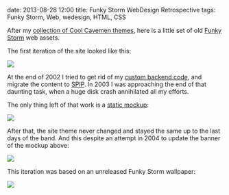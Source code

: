date: 2013-08-28 12:00
title: Funky Storm WebDesign Retrospective
tags: Funky Storm, Web, wedesign, HTML, CSS

After my [collection of Cool Cavemen themes](http://kevin.deldycke.com/2011/06/cool-cavemen-webdesign-retrospective/), here is a little set of old [Funky Storm](http://funky-storm.com) web assets.

The first iteration of the site looked like this:

![](/uploads/2013/funky-storm-com.png)

At the end of 2002 I tried to get rid of my [custom backend code](http://kevin.deldycke.com/2013/08/funky-storm-source-code-released/), and migrate the content to [SPIP](http://www.spip.net). In 2003 I was approaching the end of that daunting task, when a huge disk crash annihilated all my efforts.

The only thing left of that work is a [static mockup](https://github.com/kdeldycke/funky-storm/blob/master/index_dev.htm):

![](/uploads/2013/2003-funky-storm-redesign-mockup.png)

After that, the site theme never changed and stayed the same up to the last days of the band. And this despite an attempt in 2004 to update the banner of the mockup above:

![](/uploads/2013/funky-storm-top-banner-update.png)

This iteration was based on an unreleased Funky Storm wallpaper:

![](/uploads/2013/funky-storm-wallpaper.png)
